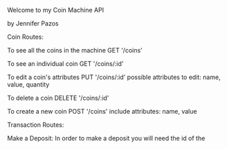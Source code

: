 Welcome to my Coin Machine API

by Jennifer Pazos


Coin Routes:

To see all the coins in the machine
GET '/coins'

To see an individual coin
GET '/coins/:id'

To edit a coin's attributes
PUT '/coins/:id'
possible attributes to edit: name, value, quantity

To delete a coin
DELETE '/coins/:id'

To create a new coin
POST '/coins'
include attributes: name, value


Transaction Routes:

Make a Deposit:
  In order to make a deposit you will need the id of the 
